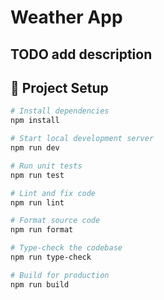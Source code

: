 # Weather App

## TODO add description

## 📂 Project Setup

```bash
# Install dependencies
npm install

# Start local development server
npm run dev

# Run unit tests
npm run test

# Lint and fix code
npm run lint

# Format source code
npm run format

# Type-check the codebase
npm run type-check

# Build for production
npm run build
```
